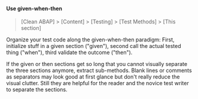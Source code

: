 #### Use given-when-then

> [Clean ABAP] > [Content] > [Testing] > [Test Methods] > [This section]

Organize your test code along the given-when-then paradigm:
First, initialize stuff in a given section \("given"\),
second call the actual tested thing \("when"\),
third validate the outcome \("then"\).

If the given or then sections get so long
that you cannot visually separate the three sections anymore, extract sub-methods.
Blank lines or comments as separators may look good at first glance
but don't really reduce the visual clutter.
Still they are helpful for the reader and the novice test writer to separate the sections.
